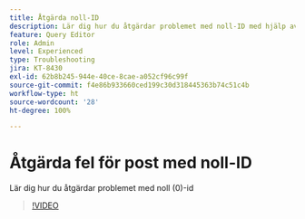 ```yaml
---
title: Åtgärda noll-ID
description: Lär dig hur du åtgärdar problemet med noll-ID med hjälp av frågan infoga
feature: Query Editor
role: Admin
level: Experienced
type: Troubleshooting
jira: KT-8430
exl-id: 62b8b245-944e-40ce-8cae-a052cf96c99f
source-git-commit: f4e86b933660ced199c30d318445363b74c51c4b
workflow-type: ht
source-wordcount: '28'
ht-degree: 100%

---
```


# Åtgärda fel för post med noll-ID

Lär dig hur du åtgärdar problemet med noll (0)-id

>[!VIDEO](https://video.tv.adobe.com/v/335987?quality=12&learn=on)
